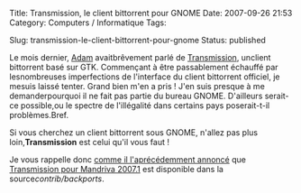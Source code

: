 Title: Transmission, le client bittorrent pour GNOME
Date: 2007-09-26 21:53
Category: Computers / Informatique
Tags: <?xml version="1.0" encoding="utf-8"?>

Slug: transmission-le-client-bittorrent-pour-gnome
Status: published

Le mois dernier, [Adam](\%22http://www.happyassassin.net/\%22) avaitbrêvement parlé de [Transmission](\%22http://transmission.m0k.org/\%22), unclient bittorrent basé sur GTK. Commençant à être passablement échauffé par lesnombreuses imperfections de l'interface du client bittorrent officiel, je mesuis laissé tenter. Grand bien m'en a pris ! J'en suis presque à me demanderpourquoi il ne fait pas partie du bureau GNOME. D'ailleurs serait-ce possible,ou le spectre de l'illégalité dans certains pays poserait-t-il problèmes.Bref.  
  
Si vous cherchez un client bittorrent sous GNOME, n'allez pas plus loin,**Transmission** est celui qu'il vous faut !  
  
Je vous rappelle donc [comme il l'aprécédemment annoncé](\%22http://www.happyassassin.net/2007/04/24/post-2007-spring/\%22) que [Transmission pour Mandriva 2007.1](\%22ftp://ftp.proxad.net/pub/Distributions_Linux/MandrivaLinux/official/2007.1/i586/media/contrib/backports/\%22) est disponible dans la source*contrib/backports*.
